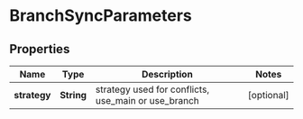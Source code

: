 

# BranchSyncParameters

## Properties

Name | Type | Description | Notes
------------ | ------------- | ------------- | -------------
**strategy** | **String** | strategy used for conflicts, use_main or use_branch |  [optional]



